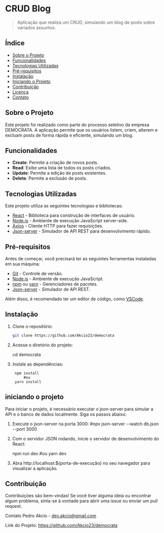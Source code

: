 # CRUD Blog

> Aplicação que realiza um CRUD, simulando um blog de posts sobre variados assuntos.

## Índice

- [Sobre o Projeto](#sobre-o-projeto)
- [Funcionalidades](#funcionalidades)
- [Tecnologias Utilizadas](#tecnologias-utilizadas)
- [Pré-requisitos](#pré-requisitos)
- [Instalação](#instalação)
- [Iniciando o Projeto](#iniciando-o-projeto)
- [Contribuição](#contribuição)
- [Licença](#licença)
- [Contato](#contato)

## Sobre o Projeto

Este projeto foi realizado como parte do processo seletivo da empresa DEMOCRATA. A aplicação permite que os usuários listem, criem, alterem e excluam posts de forma rápida e eficiente, simulando um blog.

## Funcionalidades

- **Create**: Permite a criação de novos posts.
- **Read**: Exibe uma lista de todos os posts criados.
- **Update**: Permite a edição de posts existentes.
- **Delete**: Permite a exclusão de posts.

## Tecnologias Utilizadas

Este projeto utiliza as seguintes tecnologias e bibliotecas:

- [React](https://reactjs.org/) - Biblioteca para construção de interfaces de usuário.
- [Node.js](https://nodejs.org/) - Ambiente de execução JavaScript server-side.
- [Axios](https://axios-http.com/) - Cliente HTTP para fazer requisições.
- [Json-server](https://www.npmjs.com/package/json-server) - Simulador de API REST para desenvolvimento rápido.

## Pré-requisitos

Antes de começar, você precisará ter as seguintes ferramentas instaladas em sua máquina:

- [Git](https://git-scm.com/) - Controle de versão.
- [Node.js](https://nodejs.org/) - Ambiente de execução JavaScript.
- [npm](https://www.npmjs.com/) ou [yarn](https://yarnpkg.com/) - Gerenciadores de pacotes.
- [Json-server](https://www.npmjs.com/package/json-server) - Simulador de API REST.

Além disso, é recomendado ter um editor de código, como [VSCode](https://code.visualstudio.com/).

## Instalação

1. Clone o repositório:

   ```bash
   git clone https://github.com/Akcio23/democrata

2. Acesse o diretório do projeto:

    cd democrata

3. Instale as dependências:

        npm install
            #ou
        yarn install

## iniciando o projeto

Para iniciar o projeto, é necessário executar o json-server para simular a API e o banco de dados localmente. Siga os passos abaixo:
 
1. Execute o json-server na porta 3000: #npx json-server --watch db.json --port 3000

2. Com o servidor JSON rodando, inicie o servidor de desenvolvimento do React:

    npm run dev
        #ou
    yarn dev

3. Abra http://localhost:${porta-de-execução} no seu navegador para visualizar a aplicação.

## Contribuição
Contribuições são bem-vindas! Se você tiver alguma ideia ou encontrar algum problema, sinta-se à vontade para abrir uma issue ou enviar um pull request.

Contato
Pedro Akcio - dev.akcio@gmail.com

Link do Projeto: https://github.com/Akcio23/democrata